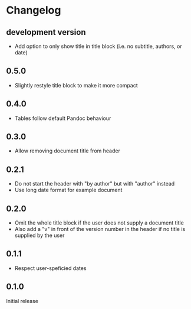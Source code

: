 # Changelog

## development version

- Add option to only show title in title block (i.e. no subtitle, authors, or date)

## 0.5.0

- Slightly restyle title block to make it more compact

## 0.4.0

- Tables follow default Pandoc behaviour

## 0.3.0

- Allow removing document title from header

## 0.2.1

- Do not start the header with "by author" but with "author" instead
- Use long date format for example document

## 0.2.0

- Omit the whole title block if the user does not supply a document title
- Also add a "v" in front of the version number in the header if no title is supplied by the user

## 0.1.1

- Respect user-speficied dates

## 0.1.0

Initial release
